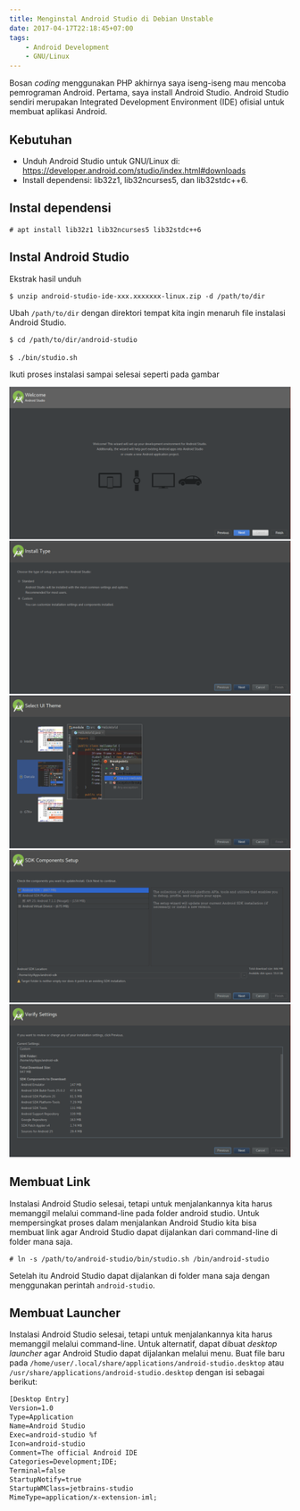 ```yaml
---
title: Menginstal Android Studio di Debian Unstable
date: 2017-04-17T22:18:45+07:00
tags:
    - Android Development
    - GNU/Linux
---
```


Bosan _coding_ menggunakan PHP akhirnya saya iseng-iseng mau mencoba pemrograman
Android. Pertama, saya install Android Studio. Android Studio sendiri merupakan
Integrated Development Environment (IDE) ofisial untuk membuat aplikasi Android.

<!--more-->

## Kebutuhan

- Unduh Android Studio untuk GNU/Linux di:
  <https://developer.android.com/studio/index.html#downloads>
- Install dependensi: lib32z1, lib32ncurses5, dan lib32stdc++6.

## Instal dependensi

```
# apt install lib32z1 lib32ncurses5 lib32stdc++6
```

## Instal Android Studio

Ekstrak hasil unduh

```
$ unzip android-studio-ide-xxx.xxxxxxx-linux.zip -d /path/to/dir
```

Ubah `/path/to/dir` dengan direktori tempat kita ingin menaruh file instalasi
Android Studio.

```
$ cd /path/to/dir/android-studio

$ ./bin/studio.sh
```

Ikuti proses instalasi sampai selesai seperti pada gambar

![](images/a1.png) ![](images/a2.png) ![](images/a3.png) ![](images/a4.png)
![](images/a5.png)

## Membuat Link

Instalasi Android Studio selesai, tetapi untuk menjalankannya kita harus
memanggil melalui command-line pada folder android studio. Untuk mempersingkat
proses dalam menjalankan Android Studio kita bisa membuat link agar Android
Studio dapat dijalankan dari command-line di folder mana saja.

```
# ln -s /path/to/android-studio/bin/studio.sh /bin/android-studio
```

Setelah itu Android Studio dapat dijalankan di folder mana saja dengan
menggunakan perintah `android-studio`.

## Membuat Launcher

Instalasi Android Studio selesai, tetapi untuk menjalankannya kita harus
memanggil melalui command-line. Untuk alternatif, dapat dibuat _desktop
launcher_ agar Android Studio dapat dijalankan melalui menu. Buat file baru pada
`/home/user/.local/share/applications/android-studio.desktop` atau
`/usr/share/applications/android-studio.desktop` dengan isi sebagai berikut:

```
[Desktop Entry]
Version=1.0
Type=Application
Name=Android Studio
Exec=android-studio %f
Icon=android-studio
Comment=The official Android IDE
Categories=Development;IDE;
Terminal=false
StartupNotify=true
StartupWMClass=jetbrains-studio
MimeType=application/x-extension-iml;
```
